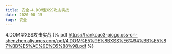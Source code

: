 ```yaml
---
title: 安全-4.DOM型XSS攻击实战
date: 2020-08-15
tags: 安全
---
```

4.DOM型XSS攻击实战
{% pdf https://frankcao3-picgo.oss-cn-shenzhen.aliyuncs.com/pdf/4.DOM%E5%9E%8BXSS%E6%94%BB%E5%87%BB%E5%AE%9E%E6%88%98.pdf %}